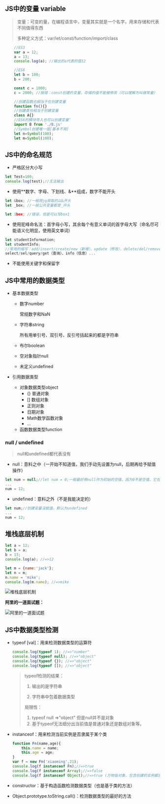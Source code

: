 ## JS中的变量 variable

> 变量：可变的量，在编程语言中，变量其实就是一个名字，用来存储和代表不同值得东西
>
> 多种定义方式：var/let/const/function/import/class

```javascript
	//ES3
	var a = 12;
	a = 13;
	console.log(a); //输出的a代表的值12

	//ES6
	let b = 100;
	b = 200;

	const c = 1000;
	c = 2000; //报错：const创建的变量，存储的值不能被修改（可以理解为叫做常量）

	//创建函数也相当于在创建变量
    function fn(){}
	//创建类也相当于创建变量
	class A{}
	//ES6的模块导入也可以创建变量‘	
	import B from './B.js'
	//Symbol创建唯一值[基本不用]
	let n=Symbol(100);
	let m=Symbol(100);
```

## JS中的命名规范

- 严格区分大小写

```js
let Test=100;
console.log(test);//无法输出
```

- 使用**数字、字母、下划线、&**组成，数字不能开头

```js
let &box; //一般用jq获取的以&开头
let _box; //一般公共变量都是_开头

let 1box; //错误，但是可以写box1
```

- 使用驼峰命名法：首字母小写，其余每个有意义单词的首字母大写（命名尽可能语义化明显，使用英文单词）

```js
let studentInformation;
let studentInfo;
//常用的缩写：add/insert/create/new（新增）、update（修改）、delete/del/remove/rm（删除）、
select/sel/query/get（查询）、info（信息）...
```

- 不能使用关键字和保留字

## JS中常用的数据类型

- 基本数据类型

  + 数字number

    常规数字和NaN

  + 字符串string

    所有用单引号、双引号、反引号括起来的都是字符串

  + 布尔boolean

  + 空对象指针null

  + 未定义undefined

- 引用数据类型
  + 对象数据类型object
    + {} 普通对象
    + [] 数组对象
    + 正则对象
    + 日期对象
    + Math数学函数对象
    + ...
  + 函数数据类型function



### null / undefined

> null和undefined都代表没有

- null：意料之中（一开始不知道值，我们手动先设置为null，后期再给予赋值操作）

```js
let num = null;//let num = 0;一般最好用null作为初始的空值，因为0不是空值，它在栈内存中有自己的存储空间（占了位置）
...
num = 12;
```

- undefined：意料之外（不是我能决定的）

```js
let num;//创建变量没赋值，默认为undefined
...
num = 12;
```



## 堆栈底层机制

```js
let a = 12;
let b = a;
b = 13;
console.log(a); //=>12

let m = {name:'jack'};
let n = m;
n.name = 'mike';
console.log(m.name); //=>mike
```

![堆栈底层机制](D:\js学习\js基础\img\堆栈底层机制.png)

**阿里的一道面试题：**

![阿里的一道面试题](D:\js学习\js基础\img\阿里的一道面试题.png)

## JS中数据类型检测

- typeof [val]：用来检测数据类型的运算符

  ```js
  console.log(typeof 1); //=>"number"
  console.log(typeof null); //=>"object"
  console.log(typeof {}); //=>"object"
  console.log(typeof []); //=>"object"
  ```

  > typeof检测的结果：
  >
  > 1. 输出的是字符串
  >
  > 2. 字符串中包着数据类型
  >
  > 局限性：
  >
  > 1. typeof null =>"object" 但是null并不是对象
  > 2. 基于typeof无法细分出当前值是普通对象还是数组对象等。

- instanceof：用来检测当前实例是否隶属于某个类

  ```js
  function Fn(name,age){
      this.name = name;
      this.age = age;
  }
  var f = new Fn('xiaoming',21);
  console.log(f instanceof Fn);//=>true
  console.log(f instanceof Array);//=>false
  console.log(f instanceof Object);//=>true (万物皆对象，包含创建的实例都是Object的实例)
  ```

  

- constructor：基于构造函数检测数据类型（也是基于类的方法）

- Object.prototype.toString.call()：检测数据类型的最好的方法

  
